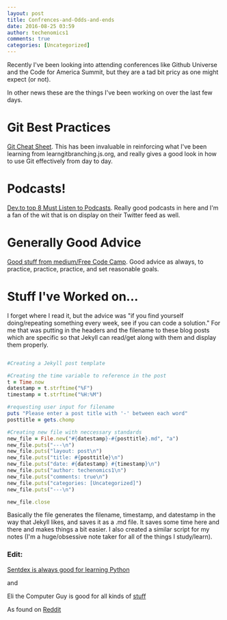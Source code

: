 ```yaml
---
layout: post
title: Confrences-and-Odds-and-ends
date: 2016-08-25 03:59
author: techenomics1
comments: true
categories: [Uncategorized]
---
```



Recently I've been looking into attending conferences like Github Universe and the Code for America Summit, but they are a tad bit pricy as one might expect (or not).  

In other news these are the things I've been working on over the last few days.  



# Git Best Practices

[Git Cheat Sheet](https://medium.freecodecamp.com/git-cheat-sheet-and-best-practices-c6ce5321f52#.k1nzsz8ty).  This has been invaluable in reinforcing what I've been learning from learngitbranching.js.org, and really gives a good look in how to use Git effectively from day to day.  

# Podcasts!

[Dev.to top 8 Must Listen to Podcasts](https://dev.to/ben/my-eight-must-listen-podcasts).  Really good podcasts in here and I'm a fan of the wit that is on display on their Twitter feed as well.  


# Generally Good Advice
[Good stuff from medium/Free Code Camp](https://medium.freecodecamp.com/is-free-code-camp-enough-to-become-a-successful-developer-f5df0c33caa8#.u2z25b2m6).  Good advice as always, to practice, practice, practice, and set reasonable goals.


# Stuff I've Worked on...

I forget where I read it, but the advice was "if you find yourself doing/repeating something every week, see if you can code a solution."  For me that was putting in the headers and the filename to these blog posts which are specific so that Jekyll can read/get along with them and display them properly.  

```ruby

#Creating a Jekyll post template

#Creating the time variable to reference in the post
t = Time.now
datestamp = t.strftime("%F")
timestamp = t.strftime("%H:%M")

#requesting user input for filename
puts "Please enter a post title with '-' between each word"
posttitle = gets.chomp

#Creating new file with neccessary standards
new_file = File.new("#{datestamp}-#{posttitle}.md", "a")
new_file.puts("---\n")
new_file.puts("layout: post\n")
new_file.puts("title: #{posttitle}\n")
new_file.puts("date: #{datestamp} #{timestamp}\n")
new_file.puts("author: techenomics1\n")
new_file.puts("comments: true\n")
new_file.puts("categories: [Uncategorized]")
new_file.puts("---\n")

new_file.close
```

Basically the file generates the filename, timestamp, and datestamp in the way that Jekyll likes, and saves it as a .md file.  It saves some time here and there and makes things a bit easier.  I also created a similar script for my notes (I'm a huge/obsessive note taker for all of the things I study/learn).  



### Edit:

[Sentdex is always good for learning Python](https://www.youtube.com/user/sentdex)

and

Eli the Computer Guy is good for all kinds of [stuff](https://www.youtube.com/user/elithecomputerguy)

As found on [Reddit](https://www.reddit.com/r/learnprogramming/comments/4zhgmq/what_are_some_programmingrelated_yt_channels_to/)

